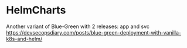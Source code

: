 # HelmCharts

Another variant of Blue-Green with 2 releases: app and svc
https://devsecopsdiary.com/posts/blue-green-deployment-with-vanilla-k8s-and-helm/
